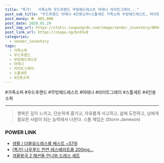```yaml
--- 
title: "특가!   가죽소파 우드후랜드 무빙헤드레스트 아테나 라이트그레이..." 
post_sub_title: "우드후랜드 아테나 4인용소파+스툴세트 가죽소파 무빙헤드레스트, 라이트그레이" 
post_money: ₩. 605,000 
post_date: 2020.01.29 
post_img_url: https://static.coupangcdn.com/image/vendor_inventory/d946/059e70bfe86313af871fbb008651283fd66458ed15c9bf1f0ceec863df9b.jpg 
post_link_url: https://coupa.ng/bnIXvQ 
categories: 
  - vendor_inventory 
tags: 
  - 가죽소파 
  - 우드후랜드 
  - 무빙헤드레스트 
  - 아테나 
  - 라이트그레이 
  - 스툴세트 
  - 4인용소파 
--- 
```

  #가죽소파 #우드후랜드 #무빙헤드레스트 #아테나 #라이트그레이 #스툴세트 #4인용소파 
<hr> 

> 행복은 깊이 느끼고, 단순하게 즐기고, 자유롭게 사고하고, 삶에 도전하고, 남에게 필요한 사람이 되는 능력에서 나온다. 스톰 제임슨 (Storm Jameson) 


### POWER LINK

* <a href="https://blog.naver.com/santokki14/221777363185" target="_blank">생활 / 더블유드레스룸 베스트 ~57위</a>
* <a href="https://blog.naver.com/sakai111/221787808881" target="_blank">[특가] 나우푸드 천연 레스베라트롤 200mg...</a>
* <a href="https://blog.naver.com/an0733/221784855957" target="_blank">겨울왕국 2 패션돌 안나와 드레스 세트</a>
